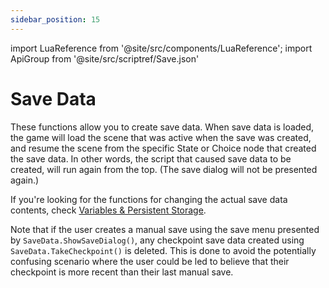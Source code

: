 ```yaml
---
sidebar_position: 15
---
```


import LuaReference from '@site/src/components/LuaReference';
import ApiGroup from '@site/src/scriptref/Save.json'

# Save Data

These functions allow you to create save data. When save data is loaded, the game will load the scene that was active when the save was created, and resume the scene from the specific State or Choice node that created the save data. In other words, the script that caused save data to be created, will run again from the top. (The save dialog will not be presented again.)

If you're looking for the functions for changing the actual save data contents, check [Variables & Persistent Storage](/script-reference/storage).

Note that if the user creates a manual save using the save menu presented by `SaveData.ShowSaveDialog()`, any checkpoint save data created using `SaveData.TakeCheckpoint()` is deleted. This is done to avoid the potentially confusing scenario where the user could be led to believe that their checkpoint is more recent than their last manual save.

<LuaReference group={ApiGroup} />
